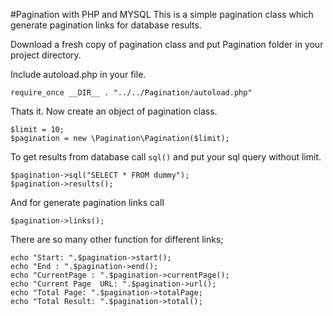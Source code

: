 #Pagination with PHP and MYSQL
This is a simple pagination class which generate pagination links for database results.

Download a fresh copy of pagination class and put Pagination folder in your project directory.

Include autoload.php in your file.

    require_once __DIR__ . "../../Pagination/autoload.php"
Thats it. Now create an object of pagination class.

    $limit = 10;
    $pagination = new \Pagination\Pagination($limit);
To get results from database call `sql()` and put your sql query without limit.

    $pagination->sql("SELECT * FROM dummy");
    $pagination->results();
And for generate pagination links call 

    $pagination->links();
There are so many other function for different links;

    echo "Start: ".$pagination->start();
    echo "End : ".$pagination->end();
    echo "CurrentPage : ".$pagination->currentPage();
    echo "Current Page  URL: ".$pagination->url();
    echo "Total Page: ".$pagination->totalPage;
    echo "Total Result: ".$pagination->total();


